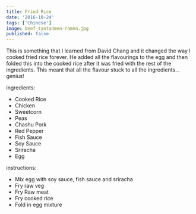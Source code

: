 ```yaml
---
title: Fried Rice
date: '2016-10-24'
tags: ['Chinese']
image: beef-tantanmen-ramen.jpg
published: false
---
```


This is something that I learned from David Chang and it changed the way I cooked fried rice forever. He added all the flavourings to the egg and then folded this into the cooked rice after it was fried with the rest of the ingredients. This meant that all the flavour stuck to all the ingredients... genius!

ingredients:
 - Cooked Rice
 - Chicken
 - Sweetcorn
 - Peas
 - Chashu Pork
 - Red Pepper
 - Fish Sauce
 - Soy Sauce
 - Sriracha
 - Egg

instructions:
 - Mix egg with soy sauce, fish sauce and sriracha
 - Fry raw veg
 - Fry Raw meat
 - Fry cooked rice
 - Fold in egg mixture 